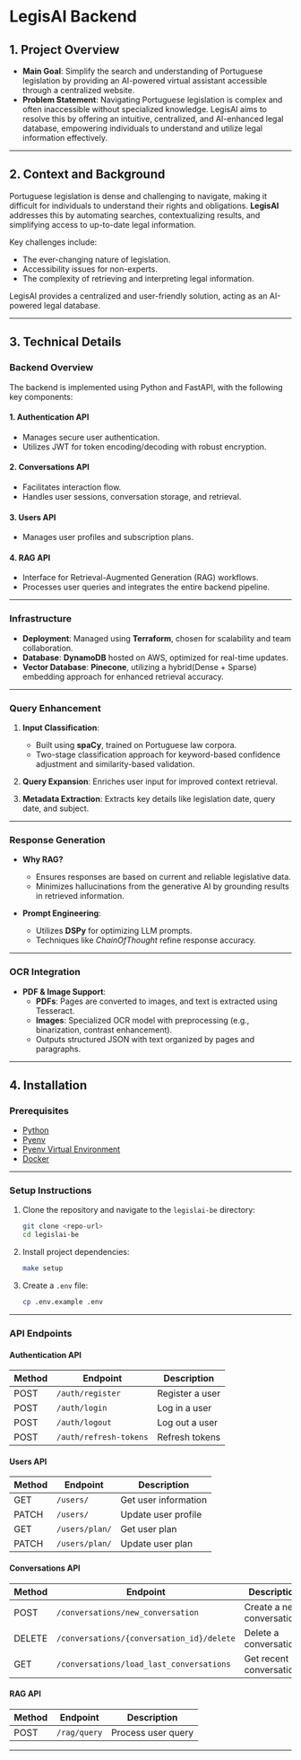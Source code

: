 # **LegisAI Backend**

## **1. Project Overview**

- **Main Goal**: Simplify the search and understanding of Portuguese legislation by providing an AI-powered virtual assistant accessible through a centralized website.
- **Problem Statement**: Navigating Portuguese legislation is complex and often inaccessible without specialized knowledge. LegisAI aims to resolve this by offering an intuitive, centralized, and AI-enhanced legal database, empowering individuals to understand and utilize legal information effectively.

---

## **2. Context and Background**

Portuguese legislation is dense and challenging to navigate, making it difficult for individuals to understand their rights and obligations. **LegisAI** addresses this by automating searches, contextualizing results, and simplifying access to up-to-date legal information.

Key challenges include:
- The ever-changing nature of legislation.
- Accessibility issues for non-experts.
- The complexity of retrieving and interpreting legal information.

LegisAI provides a centralized and user-friendly solution, acting as an AI-powered legal database.

---

## **3. Technical Details**

### **Backend Overview**
The backend is implemented using Python and FastAPI, with the following key components:

#### **1. Authentication API**
- Manages secure user authentication.
- Utilizes JWT for token encoding/decoding with robust encryption.

#### **2. Conversations API**
- Facilitates interaction flow.
- Handles user sessions, conversation storage, and retrieval.

#### **3. Users API**
- Manages user profiles and subscription plans.

#### **4. RAG API**
- Interface for Retrieval-Augmented Generation (RAG) workflows.
- Processes user queries and integrates the entire backend pipeline.

---

### **Infrastructure**
- **Deployment**: Managed using **Terraform**, chosen for scalability and team collaboration.
- **Database**: **DynamoDB** hosted on AWS, optimized for real-time updates.
- **Vector Database**: **Pinecone**, utilizing a hybrid(Dense + Sparse) embedding approach for enhanced retrieval accuracy.

---

### **Query Enhancement**
1. **Input Classification**: 
   - Built using **spaCy**, trained on Portuguese law corpora.
   - Two-stage classification approach for keyword-based confidence adjustment and similarity-based validation.

2. **Query Expansion**: Enriches user input for improved context retrieval.

3. **Metadata Extraction**: Extracts key details like legislation date, query date, and subject.

---

### **Response Generation**
- **Why RAG?**
  - Ensures responses are based on current and reliable legislative data.
  - Minimizes hallucinations from the generative AI by grounding results in retrieved information.

- **Prompt Engineering**:
  - Utilizes **DSPy** for optimizing LLM prompts.
  - Techniques like *ChainOfThought* refine response accuracy.


---

### **OCR Integration**
- **PDF & Image Support**:
  - **PDFs**: Pages are converted to images, and text is extracted using Tesseract.
  - **Images**: Specialized OCR model with preprocessing (e.g., binarization, contrast enhancement).
  - Outputs structured JSON with text organized by pages and paragraphs.

---

## **4. Installation**

### **Prerequisites**
- [Python](https://www.python.org/)
- [Pyenv](https://github.com/pyenv/pyenv)
- [Pyenv Virtual Environment](https://github.com/pyenv/pyenv-virtualenv)
- [Docker](https://www.docker.com/)

---

### **Setup Instructions**

1. Clone the repository and navigate to the `legislai-be` directory:
    ```bash
    git clone <repo-url>
    cd legislai-be
    ```

2. Install project dependencies:
    ```bash
    make setup
    ```

3. Create a `.env` file:
    ```bash
    cp .env.example .env
    ```
---

### **API Endpoints**

#### **Authentication API**
| Method | Endpoint                  | Description          |
|--------|---------------------------|----------------------|
| POST   | `/auth/register`          | Register a user      |
| POST   | `/auth/login`             | Log in a user        |
| POST   | `/auth/logout`            | Log out a user       |
| POST   | `/auth/refresh-tokens`    | Refresh tokens       |

#### **Users API**
| Method | Endpoint         | Description          |
|--------|------------------|----------------------|
| GET    | `/users/`        | Get user information |
| PATCH  | `/users/`        | Update user profile  |
| GET    | `/users/plan/`   | Get user plan        |
| PATCH  | `/users/plan/`   | Update user plan     |

#### **Conversations API**
| Method | Endpoint                                   | Description                  |
|--------|-------------------------------------------|------------------------------|
| POST   | `/conversations/new_conversation`         | Create a new conversation    |
| DELETE | `/conversations/{conversation_id}/delete` | Delete a conversation        |
| GET    | `/conversations/load_last_conversations`  | Get recent conversations     |

#### **RAG API**
| Method | Endpoint      | Description        |
|--------|---------------|--------------------|
| POST   | `/rag/query`  | Process user query |

---
